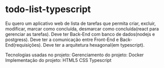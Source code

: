 # todo-list-typescript
Eu quero um aplicativo web de lista de tarefas que permita criar, excluir, modificar, marcar como concluída, desmarcar como concluída(react para gerenciar as tarefas).
Deve ter Back-End com banco de dados(nodejs e postgress).
Deve ter a comunicação entre Front-End e Back-End(requisições).
Deve ter a arquitetura hexagonal(em typescript).

Tecnologias usadas no projeto:
Gerenciamento do projeto:
  Docker
Implementação do projeto:
  HTML5
  CSS
  Typescript
